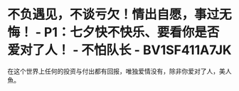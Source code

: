 # 不负遇见，不谈亏欠！情出自愿，事过无悔！ - P1：七夕快不快乐、要看你是否爱对了人！ - 不怕队长 - BV1SF411A7JK

在这个世界上任何的投资与付出都有回报，唯独爱情没有，除非你爱对了人，美人魚。
